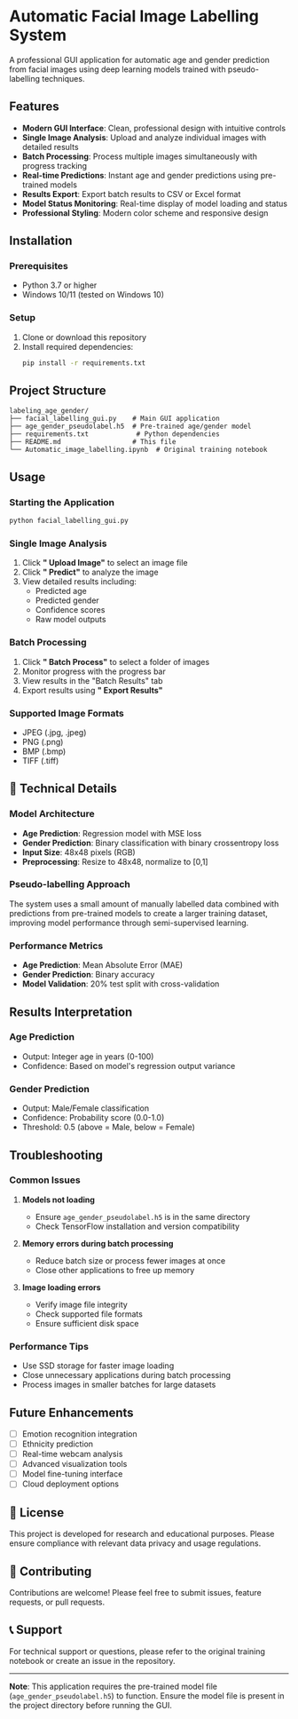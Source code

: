 #  Automatic Facial Image Labelling System

A professional GUI application for automatic age and gender prediction from facial images using deep learning models trained with pseudo-labelling techniques.

## Features

- **Modern GUI Interface**: Clean, professional design with intuitive controls
- **Single Image Analysis**: Upload and analyze individual images with detailed results
- **Batch Processing**: Process multiple images simultaneously with progress tracking
- **Real-time Predictions**: Instant age and gender predictions using pre-trained models
- **Results Export**: Export batch results to CSV or Excel format
- **Model Status Monitoring**: Real-time display of model loading and status
- **Professional Styling**: Modern color scheme and responsive design

##  Installation

### Prerequisites
- Python 3.7 or higher
- Windows 10/11 (tested on Windows 10)

### Setup
1. Clone or download this repository
2. Install required dependencies:
   ```bash
   pip install -r requirements.txt
   ```

##  Project Structure

```
labeling_age_gender/
├── facial_labelling_gui.py    # Main GUI application
├── age_gender_pseudolabel.h5  # Pre-trained age/gender model
├── requirements.txt            # Python dependencies
├── README.md                  # This file
└── Automatic_image_labelling.ipynb  # Original training notebook
```

##  Usage

### Starting the Application
```bash
python facial_labelling_gui.py
```

### Single Image Analysis
1. Click **" Upload Image"** to select an image file
2. Click **" Predict"** to analyze the image
3. View detailed results including:
   - Predicted age
   - Predicted gender
   - Confidence scores
   - Raw model outputs

### Batch Processing
1. Click **" Batch Process"** to select a folder of images
2. Monitor progress with the progress bar
3. View results in the "Batch Results" tab
4. Export results using **" Export Results"**

### Supported Image Formats
- JPEG (.jpg, .jpeg)
- PNG (.png)
- BMP (.bmp)
- TIFF (.tiff)

## 🔧 Technical Details

### Model Architecture
- **Age Prediction**: Regression model with MSE loss
- **Gender Prediction**: Binary classification with binary crossentropy loss
- **Input Size**: 48x48 pixels (RGB)
- **Preprocessing**: Resize to 48x48, normalize to [0,1]

### Pseudo-labelling Approach
The system uses a small amount of manually labelled data combined with predictions from pre-trained models to create a larger training dataset, improving model performance through semi-supervised learning.

### Performance Metrics
- **Age Prediction**: Mean Absolute Error (MAE)
- **Gender Prediction**: Binary accuracy
- **Model Validation**: 20% test split with cross-validation

##  Results Interpretation

### Age Prediction
- Output: Integer age in years (0-100)
- Confidence: Based on model's regression output variance

### Gender Prediction
- Output: Male/Female classification
- Confidence: Probability score (0.0-1.0)
- Threshold: 0.5 (above = Male, below = Female)

##  Troubleshooting

### Common Issues

1. **Models not loading**
   - Ensure `age_gender_pseudolabel.h5` is in the same directory
   - Check TensorFlow installation and version compatibility

2. **Memory errors during batch processing**
   - Reduce batch size or process fewer images at once
   - Close other applications to free up memory

3. **Image loading errors**
   - Verify image file integrity
   - Check supported file formats
   - Ensure sufficient disk space

### Performance Tips
- Use SSD storage for faster image loading
- Close unnecessary applications during batch processing
- Process images in smaller batches for large datasets

##  Future Enhancements

- [ ] Emotion recognition integration
- [ ] Ethnicity prediction
- [ ] Real-time webcam analysis
- [ ] Advanced visualization tools
- [ ] Model fine-tuning interface
- [ ] Cloud deployment options

## 📝 License

This project is developed for research and educational purposes. Please ensure compliance with relevant data privacy and usage regulations.

## 🤝 Contributing

Contributions are welcome! Please feel free to submit issues, feature requests, or pull requests.

## 📞 Support

For technical support or questions, please refer to the original training notebook or create an issue in the repository.

---

**Note**: This application requires the pre-trained model file (`age_gender_pseudolabel.h5`) to function. Ensure the model file is present in the project directory before running the GUI.

